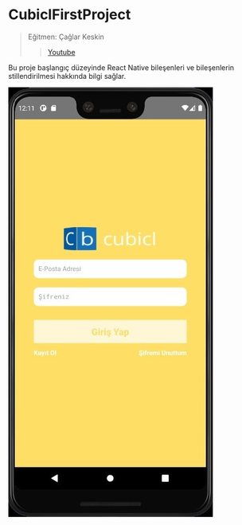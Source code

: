 # CubiclFirstProject

> Eğitmen: Çağlar Keskin
>
> > [Youtube](https://www.youtube.com/watch?v=QvxCnzv5RXg)

Bu proje başlangıç düzeyinde React Native bileşenleri ve bileşenlerin stillendirilmesi hakkında bilgi sağlar.

![CubiclFirstProject Görseli](./img/ekran-alintisi.jpg)

